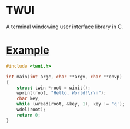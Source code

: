 # TWUI
A terminal windowing user interface library in C.

# [Example](https://github.com/penguin-operator/twui/blob/master/test/test.c)
```c name=test.c
#include <twui.h>

int main(int argc, char **argv, char **envp)
{
	struct twin *root = winit();
	wprint(root, "Hello, World!\r\n");
	char key;
	while (wread(root, &key, 1), key != 'q');
	wdel(root);
	return 0;
}
```
